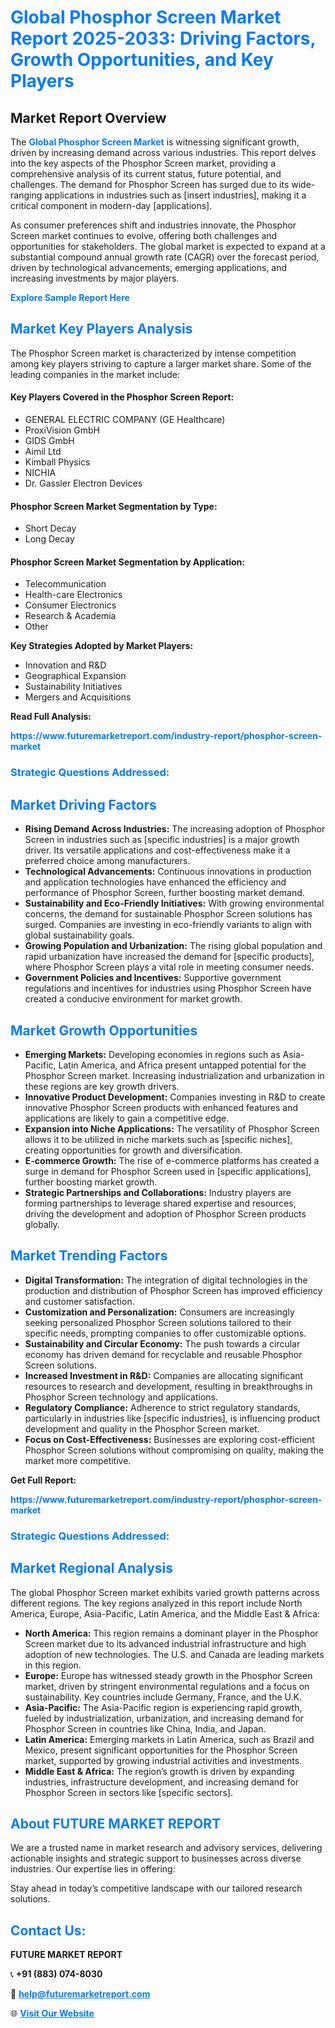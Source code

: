 <h1 style="color: #007BFF;">Global Phosphor Screen Market Report 2025-2033: Driving Factors, Growth Opportunities, and Key Players</h1>

<section id="overview">
<h2>Market Report Overview</h2>
<p>The <a href="https://www.futuremarketreport.com/industry-report/phosphor-screen-market" style="color: #007BFF; text-decoration: none;"><strong>Global Phosphor Screen Market</strong></a> is witnessing significant growth, driven by increasing demand across various industries. This report delves into the key aspects of the Phosphor Screen market, providing a comprehensive analysis of its current status, future potential, and challenges. The demand for Phosphor Screen has surged due to its wide-ranging applications in industries such as [insert industries], making it a critical component in modern-day [applications].</p>
<p>As consumer preferences shift and industries innovate, the Phosphor Screen market continues to evolve, offering both challenges and opportunities for stakeholders. The global market is expected to expand at a substantial compound annual growth rate (CAGR) over the forecast period, driven by technological advancements, emerging applications, and increasing investments by major players.</p>
</section>

<section id="overview">
<p><a href="https://www.futuremarketreport.com/request-sample/reportId=82463" style="color: #007BFF; text-decoration: none;"><strong>Explore Sample Report Here</strong></a></p>
</section>

<section id="key-players">
<h2 style="color: #007BFF;">Market Key Players Analysis</h2>
<p>The Phosphor Screen market is characterized by intense competition among key players striving to capture a larger market share. Some of the leading companies in the market include:</p>
<h4>Key Players Covered in the Phosphor Screen Report:</h4>
<ul><li>GENERAL ELECTRIC COMPANY (GE Healthcare)</li><li>ProxiVision GmbH</li><li>GIDS GmbH</li><li>Aimil Ltd</li><li>Kimball Physics</li><li>NICHIA</li><li>Dr. Gassler Electron Devices</li></ul>
<h4>Phosphor Screen Market Segmentation by Type:</h4>
<ul><li>Short Decay</li><li>Long Decay</li></ul>

<h4>Phosphor Screen Market Segmentation by Application:</h4>
<ul><li>Telecommunication</li><li>Health-care Electronics</li><li>Consumer Electronics</li><li>Research &amp; Academia</li><li>Other</li></ul>
<p><strong>Key Strategies Adopted by Market Players:</strong></p>
<ul>
<li>Innovation and R&D</li>
<li>Geographical Expansion</li>
<li>Sustainability Initiatives</li>
<li>Mergers and Acquisitions</li>
</ul>
</section>

<section>
<p><strong>Read Full Analysis: </strong></p><a href="https://www.futuremarketreport.com/industry-report/phosphor-screen-market" style="color: #007BFF; text-decoration: none;"><strong>https://www.futuremarketreport.com/industry-report/phosphor-screen-market</strong></a>
<h3 style="color: #007BFF;">Strategic Questions Addressed:</h3>
</section>

<section id="driving-factors">
<h2 style="color: #007BFF;">Market Driving Factors</h2>
<ul>
<li><strong>Rising Demand Across Industries:</strong> The increasing adoption of Phosphor Screen in industries such as [specific industries] is a major growth driver. Its versatile applications and cost-effectiveness make it a preferred choice among manufacturers.</li>
<li><strong>Technological Advancements:</strong> Continuous innovations in production and application technologies have enhanced the efficiency and performance of Phosphor Screen, further boosting market demand.</li>
<li><strong>Sustainability and Eco-Friendly Initiatives:</strong> With growing environmental concerns, the demand for sustainable Phosphor Screen solutions has surged. Companies are investing in eco-friendly variants to align with global sustainability goals.</li>
<li><strong>Growing Population and Urbanization:</strong> The rising global population and rapid urbanization have increased the demand for [specific products], where Phosphor Screen plays a vital role in meeting consumer needs.</li>
<li><strong>Government Policies and Incentives:</strong> Supportive government regulations and incentives for industries using Phosphor Screen have created a conducive environment for market growth.</li>
</ul>
</section>

<section id="growth-opportunities">
<h2 style="color: #007BFF;">Market Growth Opportunities</h2>
<ul>
<li><strong>Emerging Markets:</strong> Developing economies in regions such as Asia-Pacific, Latin America, and Africa present untapped potential for the Phosphor Screen market. Increasing industrialization and urbanization in these regions are key growth drivers.</li>
<li><strong>Innovative Product Development:</strong> Companies investing in R&D to create innovative Phosphor Screen products with enhanced features and applications are likely to gain a competitive edge.</li>
<li><strong>Expansion into Niche Applications:</strong> The versatility of Phosphor Screen allows it to be utilized in niche markets such as [specific niches], creating opportunities for growth and diversification.</li>
<li><strong>E-commerce Growth:</strong> The rise of e-commerce platforms has created a surge in demand for Phosphor Screen used in [specific applications], further boosting market growth.</li>
<li><strong>Strategic Partnerships and Collaborations:</strong> Industry players are forming partnerships to leverage shared expertise and resources, driving the development and adoption of Phosphor Screen products globally.</li>
</ul>
</section>

<section id="trending-factors">
<h2 style="color: #007BFF;">Market Trending Factors</h2>
<ul>
<li><strong>Digital Transformation:</strong> The integration of digital technologies in the production and distribution of Phosphor Screen has improved efficiency and customer satisfaction.</li>
<li><strong>Customization and Personalization:</strong> Consumers are increasingly seeking personalized Phosphor Screen solutions tailored to their specific needs, prompting companies to offer customizable options.</li>
<li><strong>Sustainability and Circular Economy:</strong> The push towards a circular economy has driven demand for recyclable and reusable Phosphor Screen solutions.</li>
<li><strong>Increased Investment in R&D:</strong> Companies are allocating significant resources to research and development, resulting in breakthroughs in Phosphor Screen technology and applications.</li>
<li><strong>Regulatory Compliance:</strong> Adherence to strict regulatory standards, particularly in industries like [specific industries], is influencing product development and quality in the Phosphor Screen market.</li>
<li><strong>Focus on Cost-Effectiveness:</strong> Businesses are exploring cost-efficient Phosphor Screen solutions without compromising on quality, making the market more competitive.</li>
</ul>
</section>

<section>
<p><strong>Get Full Report: </strong></p><a href="https://www.futuremarketreport.com/industry-report/phosphor-screen-market" style="color: #007BFF; text-decoration: none;"><strong>https://www.futuremarketreport.com/industry-report/phosphor-screen-market</strong></a>
<h3 style="color: #007BFF;">Strategic Questions Addressed:</h3>
</section>


<section id="regional-analysis">
<h2 style="color: #007BFF;">Market Regional Analysis</h2>
<p>The global Phosphor Screen market exhibits varied growth patterns across different regions. The key regions analyzed in this report include North America, Europe, Asia-Pacific, Latin America, and the Middle East & Africa:</p>
<ul>
<li><strong>North America:</strong> This region remains a dominant player in the Phosphor Screen market due to its advanced industrial infrastructure and high adoption of new technologies. The U.S. and Canada are leading markets in this region.</li>
<li><strong>Europe:</strong> Europe has witnessed steady growth in the Phosphor Screen market, driven by stringent environmental regulations and a focus on sustainability. Key countries include Germany, France, and the U.K.</li>
<li><strong>Asia-Pacific:</strong> The Asia-Pacific region is experiencing rapid growth, fueled by industrialization, urbanization, and increasing demand for Phosphor Screen in countries like China, India, and Japan.</li>
<li><strong>Latin America:</strong> Emerging markets in Latin America, such as Brazil and Mexico, present significant opportunities for the Phosphor Screen market, supported by growing industrial activities and investments.</li>
<li><strong>Middle East & Africa:</strong> The region’s growth is driven by expanding industries, infrastructure development, and increasing demand for Phosphor Screen in sectors like [specific sectors].</li>
</ul>
</section>

<footer>
<h2 style="color: #007BFF;">About FUTURE MARKET REPORT</h2>
<p>We are a trusted name in market research and advisory services, delivering actionable insights and strategic support to businesses across diverse industries. Our expertise lies in offering:</p>

<p>Stay ahead in today’s competitive landscape with our tailored research solutions.</p>

<h2 style="color: #007BFF;">Contact Us:</h2>
<p><strong>FUTURE MARKET REPORT</strong></p>
<p>📞 <strong>+91 (883) 074-8030</strong></p>
<p>📧 <strong><a href="mailto:help@futuremarketreport.com" style="color: #007BFF;">help@futuremarketreport.com</a></strong></p>
<p>🌐 <strong><a href="https://www.futuremarketreport.com/" style="color: #007BFF;">Visit Our Website</a></strong></p>
</footer>
